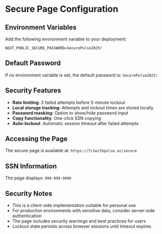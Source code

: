 # Secure Page Configuration

## Environment Variables

Add the following environment variable to your deployment:

```
NEXT_PUBLIC_SECURE_PASSWORD=SecurePulse2025!
```

## Default Password

If no environment variable is set, the default password is: `SecurePulse2025!`

## Security Features

- **Rate limiting**: 3 failed attempts before 5-minute lockout
- **Local storage tracking**: Attempts and lockout times are stored locally
- **Password masking**: Option to show/hide password input
- **Copy functionality**: One-click SSN copying
- **Auto-lockout**: Automatic session timeout after failed attempts

## Accessing the Page

The secure page is available at: `https://fitwithpulse.ai/secure`

## SSN Information

The page displays: `999-999-9999`

## Security Notes

- This is a client-side implementation suitable for personal use
- For production environments with sensitive data, consider server-side authentication
- The page includes security warnings and best practices for users
- Lockout state persists across browser sessions until timeout expires
